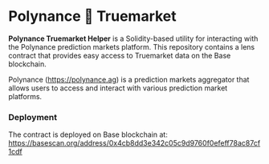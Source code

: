 # Polynance 🤝 Truemarket
**Polynance Truemarket Helper** is a Solidity-based utility for interacting with the Polynance prediction markets platform. This repository contains a lens contract that provides easy access to Truemarket data on the Base blockchain.

Polynance (https://polynance.ag) is a prediction markets aggregator that allows users to access and interact with various prediction market platforms.

### Deployment

The contract is deployed on Base blockchain at:
https://basescan.org/address/0x4cb8dd3e342c05c9d9760f0efeff78ac87cf1cdf
